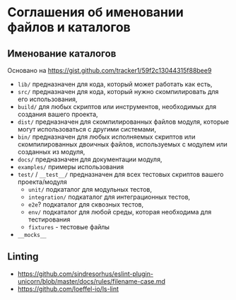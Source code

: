 # Соглашения об именовании файлов и каталогов

## Именование каталогов

Основано на https://gist.github.com/tracker1/59f2c13044315f88bee9

- `lib/` предназначен для кода, который может работать как есть,
- `src/` предназначен для кода, который нужно скомпилировать для его использования,
- `build/` для любых скриптов или инструментов, необходимых для создания вашего проекта,
- `dist/` предназначен для скомпилированных файлов модуля, которые могут использоваться с другими системами,
- `bin/` предназначен для любых исполняемых скриптов или скомпилированных двоичных файлов, используемых с модулем или
  созданных из модуля,
- `docs/` предназначен для документации модуля,
- `examples/` примеры использования
- `test/` / `__test__/` предназначен для всех тестовых скриптов вашего проекта/модуля
  - `unit/` подкаталог для модульных тестов,
  - `integration/` подкаталог для интеграционных тестов,
  - `e2e`? подкаталог для сквозных тестов,
  - `env/` подкаталог для любой среды, которая необходима для тестирования
  - `fixtures` - тестовые файлы
- `__mocks__`

## Linting

- https://github.com/sindresorhus/eslint-plugin-unicorn/blob/master/docs/rules/filename-case.md
- https://github.com/loeffel-io/ls-lint
